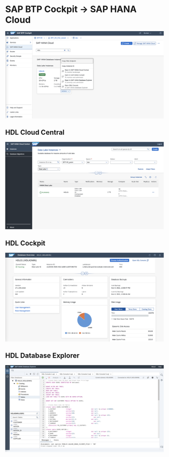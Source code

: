# SAP BTP Cockpit -> SAP HANA Cloud

![](Images/BTP_Cockpit_HANACloud2.png)<br>

## HDL Cloud Central

![](Images/hdl_HANA_Cloud_Central.png)<br>

## HDL Cockpit

![](Images/hdl_HANA_Cockpit.png)<br>

## HDL Database Explorer

![](Images/hdl_HANA_DB_Explorer.png)<br>


